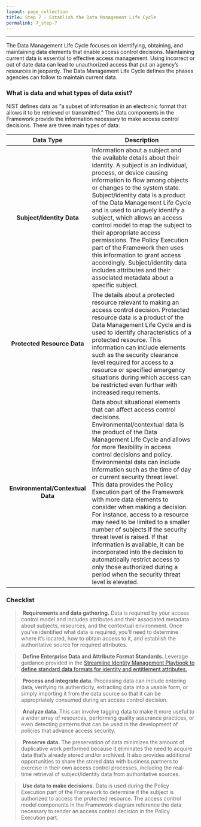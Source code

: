 ```yaml
---
layout: page_collection
title: Step 7 - Establish the Data Management Life Cycle
permalink: 7_step-7
---
```

<script>
$(function() {
  $( "#accordion" ).accordion({
    heightStyle: "content",
    collapsible: "true",
    active: "false"
  });
});
</script>

<script src="https://use.fontawesome.com/e20c671b68.js"></script>
-----------------------------------------------------------

The Data Management Life Cycle focuses on identifying, obtaining, and maintaining data elements that enable access control decisions. Maintaining current data is essential to effective access management. Using incorrect or out of date data can lead to unauthorized access that put an agency’s resources in jeopardy. The Data Management Life Cycle defines the phases agencies can follow to maintain current data.

<h3><span>What is data and what types of data exist?</span></h3>
<p><span>NIST defines data as “a subset of information in an electronic format that allows it to be retrieved or transmitted.” The data components in the Framework provide the information necessary to make access control decisions. There are three main types of data:</span></p>

| <center> Data Type </center> | <center> Description </center> |
|:----------------------------:|--------------------------------|
| **Subject/Identity Data** | Information about a subject and the available details about their identity. A subject is an individual, process, or device causing information to flow among objects or changes to the system state. Subject/identity data is a product of the Data Management Life Cycle and is used to uniquely identify a subject, which allows an access control model to map the subject to their appropriate access permissions. The Policy Execution part of the Framework then uses this information to grant access accordingly. Subject/identity data includes attributes and their associated metadata about a specific subject. |
| **Protected Resource Data** | The details about a protected resource relevant to making an access control decision. Protected resource data is a product of the Data Management Life Cycle and is used to identify characteristics of a protected resource. This information can include elements such as the security clearance level required for access to a resource or specified emergency situations during which access can be restricted even further with increased requirements. |
| **Environmental/Contextual Data** | Data about situational elements that can affect access control decisions. Environmental/contextual data is the product of the Data Management Life Cycle and allows for more flexibility in access control decisions and policy. Environmental data can include information such as the time of day or current security threat level. This data provides the Policy Execution part of the Framework with more data elements to consider when making a decision. For instance, access to a resource may need to be limited to a smaller number of subjects if the security threat level is raised. If that information is available, it can be incorporated into the decision to automatically restrict access to only those authorized during a period when the security threat level is elevated. |

</div>

### Checklist 

> <i class="fa fa-check-square-o"></i> &nbsp;**Requirements and data gathering.** Data is required by your access control model and includes attributes and their associated metadata about subjects, resources, and the contextual environment. Once you’ve identified what data is required, you’ll need to determine where it’s located, how to obtain access to it, and establish the authoritative source for required attributes. 

> <i class="fa fa-check-square-o"></i> &nbsp;**Define Enterprise Data and Attribute Format Standards.** Leverage guidance provided in the <a href="https://bnbuckler.github.io/ficam-identity/">Streamline Identity Management Playbook to define standard data formats for identity and entitlement attributes.</a>

> <i class="fa fa-check-square-o"></i> &nbsp;**Process and integrate data.** Processing data can include entering data, verifying its authenticity, extracting data into a usable form, or simply importing it from the data source so that it can be appropriately consumed during an access control decision.

> <i class="fa fa-check-square-o"></i> &nbsp;**Analyze data.** This can involve tagging data to make it more useful to a wider array of resources, performing quality assurance practices, or even detecting patterns that can be used in the development of policies that advance access security.

> <i class="fa fa-check-square-o"></i> &nbsp;**Preserve data.** The preservation of data minimizes the amount of duplicative work performed because it eliminates the need to acquire data that’s already stored and/or archived. It also provides additional opportunities to share the stored data with business partners to exercise in their own access control processes, including the real-time retrieval of subject/identity data from authoritative sources.

> <i class="fa fa-check-square-o"></i> &nbsp;**Use data to make decisions.** Data is used during the Policy Execution part of the Framework to determine if the subject is authorized to access the protected resource. The access control model components in the Framework diagram reference the data necessary to render an access control decision in the Policy Execution part.
